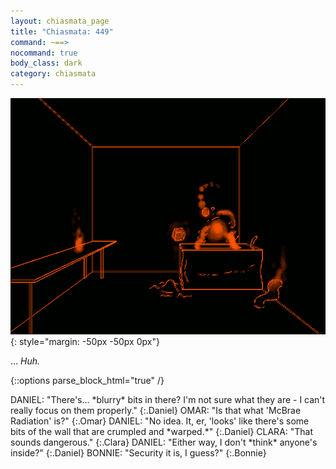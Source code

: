 ```yaml
---
layout: chiasmata_page
title: "Chiasmata: 449"
command: ~==>
nocommand: true
body_class: dark
category: chiasmata
---
```


![449](/chiasmata/images/narrative/447.gif){: style="margin: -50px -50px 0px"}

...
*Huh.*

{::options parse_block_html="true" /}
<div class="dialogue">
DANIEL: "There's... *blurry* bits in there? I'm not sure what they are - I can't really focus on them properly." 
{:.Daniel}
OMAR: "Is that what 'McBrae Radiation' is?" 
{:.Omar}
DANIEL: "No idea. It, er, 'looks' like there's some bits of the wall that are crumpled and *warped.*" 
{:.Daniel}
CLARA: "That sounds dangerous." 
{:.Clara}
DANIEL: "Either way, I don't *think* anyone's inside?" 
{:.Daniel}
BONNIE: "Security it is, I guess?" 
{:.Bonnie}
</div>